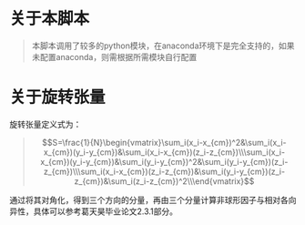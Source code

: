 # 关于本脚本

> 本脚本调用了较多的python模块，在anaconda环境下是完全支持的，如果未配置anaconda，则需根据所需模块自行配置

# 关于旋转张量

旋转张量定义式为：

> $$S=\frac{1}{N}\begin{vmatrix}\sum_i(x_i-x_{cm})^2&\sum_i(x_i-x_{cm})(y_i-y_{cm})&\sum_i(x_i-x_{cm})(z_i-z_{cm})\\\sum_i(x_i-x_{cm})(y_i-y_{cm})&\sum_i(y_i-y_{cm})^2&\sum_i(y_i-y_{cm})(z_i-z_{cm})\\\sum_i(x_i-x_{cm})(z_i-z_{cm})&\sum_i(y_i-y_{cm})(z_i-z_{cm})&\sum_i(z_i-z_{cm})^2\\\end{vmatrix}$$

通过将其对角化，得到三个方向的分量，再由三个分量计算非球形因子与相对各向异性，具体可以参考葛天昊毕业论文2.3.1部分。







